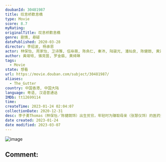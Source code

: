 ```yaml
---
doubanId: 30481987
title: 叹息桥歎息橋
type: Movie
score: 8.7
myRating: 
originalTitle: 叹息桥歎息橋
genre: 剧情, 悬疑
datePublished: 2020-03-28
director: 李绍波, 杨承恩
actor: 林保怡, 周家怡, 卫诗雅, 伍咏薇, 陈奂仁, 秦沛, 陆骏光, 潘灿良, 陈健朗, 黄定谦, 刘兆铭, 郭锋, 杨偲泳, 谈善言, 岑珈其, 唐宁, 黄文慧, 黄溢濠, 凌文龙, 艾威, 易健儿, 杨伟伦, 黄子澄, 梁诺妍, 邵美君, 刘皓岚, 张慧仪, 李思函, 梁健平, 周祉君, 郭思琳, 余达志
author: 黃竣培, 骆竞茵, 罗金翡, 黄绮琳
tags:
  - Movie
state: 想看
url: https://movie.douban.com/subject/30481987/
aliases:
  - The_Gutter
country: 中国香港, 中国大陆
language: 粤语, 汉语普通话
IMDb: tt12699114
time: 
createTime: 2023-01-24 02:04:07
collectionDate: 2020-12-31
desc: 李子勇Thomas（林保怡／陈健朗饰）出生贫穷，年轻时为赚取母亲（张慧仪饰）的医药费，拼命打工赚钱，认识了同在茶餐厅打工的少女方小薇Sammy（周家怡／谈善言饰），自此变成好朋友。茶餐厅老板（秦沛／艾...
date created: 2023-01-24
date modified: 2023-03-07
---
```


![image](p2600142458.jpg)

Comment:
---
